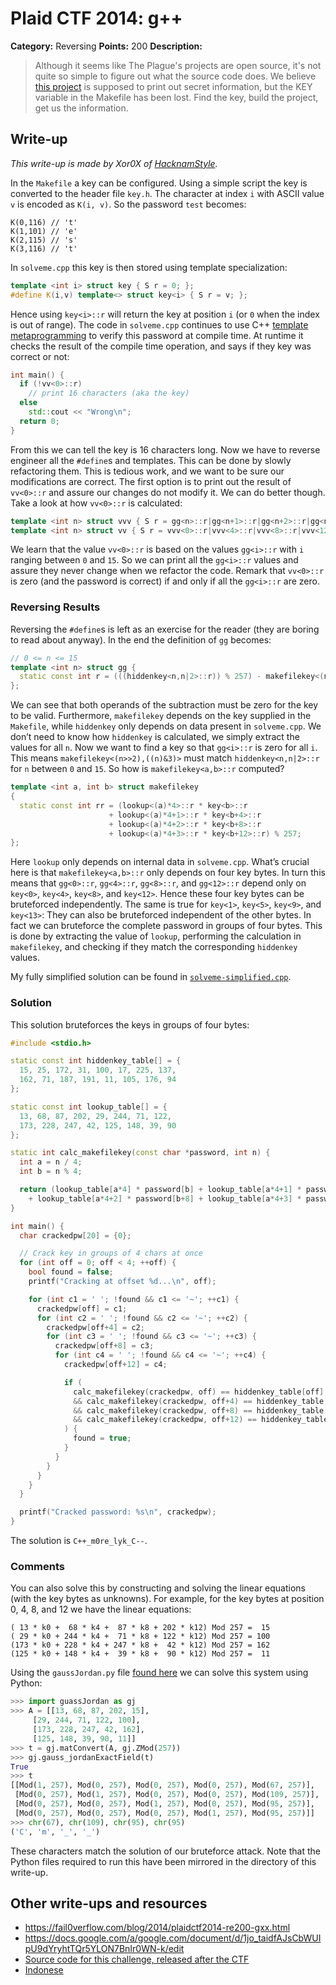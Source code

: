 # Plaid CTF 2014: g++

**Category:** Reversing
**Points:** 200
**Description:**

> Although it seems like The Plague's projects are open source, it's not quite so simple to figure out what the source code does. We believe [this project](g++-30f6a74ce24ea3605ba7cbec92222a72.tar.bz2) is supposed to print out secret information, but the KEY variable in the Makefile has been lost. Find the key, build the project, get us the information.

## Write-up

_This write-up is made by Xor0X of [HacknamStyle](http://hacknamstyle.net/)._

In the `Makefile` a key can be configured. Using a simple script the key is converted to the header file `key.h`. The character at index `i` with ASCII value `v` is encoded as `K(i, v)`. So the password `test` becomes:

```
K(0,116) // 't'
K(1,101) // 'e'
K(2,115) // 's'
K(3,116) // 't'
```

In `solveme.cpp` this key is then stored using template specialization:

```cpp
template <int i> struct key { S r = 0; };
#define K(i,v) template<> struct key<i> { S r = v; };
```

Hence using `key<i>::r` will return the key at position `i` (or `0` when the index is out of range). The code in `solveme.cpp` continues to use C++ [template metaprogramming](https://en.wikipedia.org/wiki/Template_metaprogramming) to verify this password at compile time. At runtime it checks the result of the compile time operation, and says if they key was correct or not:

```cpp
int main() {
  if (!vv<0>::r)
    // print 16 characters (aka the key)
  else
    std::cout << "Wrong\n";
  return 0;
}
```

From this we can tell the key is 16 characters long. Now we have to reverse engineer all the `#define`s and templates. This can be done by slowly refactoring them. This is tedious work, and we want to be sure our modifications are correct. The first option is to print out the result of `vv<0>::r` and assure our changes do not modify it. We can do better though. Take a look at how `vv<0>::r` is calculated:

```cpp
template <int n> struct vvv { S r = gg<n>::r|gg<n+1>::r|gg<n+2>::r|gg<n+3>::r; };
template <int n> struct vv { S r = vvv<0>::r|vvv<4>::r|vvv<8>::r|vvv<12>::r; };
```

We learn that the value `vv<0>::r` is based on the values `gg<i>::r` with `i` ranging between `0` and `15`. So we can print all the `gg<i>::r` values and assure they never change when we refactor the code. Remark that `vv<0>::r` is zero (and the password is correct) if and only if all the `gg<i>::r` are zero.

### Reversing Results

Reversing the `#define`s is left as an exercise for the reader (they are boring to read about anyway). In the end the definition of `gg` becomes:

```cpp
// 0 <= n <= 15
template <int n> struct gg {
  static const int r = (((hiddenkey<n,n|2>::r)) % 257) - makefilekey<(n>>2),((n)&3)>::rr;
};
```

We can see that both operands of the subtraction must be zero for the key to be valid. Furthermore, `makefilekey` depends on the key supplied in the `Makefile`, while `hiddenkey` only depends on data present in `solveme.cpp`. We don’t need to know how `hiddenkey` is calculated, we simply extract the values for all `n`. Now we want to find a key so that `gg<i>::r` is zero for all `i`. This means `makefilekey<(n>>2),((n)&3)>` must match `hiddenkey<n,n|2>::r` for `n` between `0` and `15`. So how is `makefilekey<a,b>::r` computed?

```cpp
template <int a, int b> struct makefilekey
{
  static const int rr = (lookup<(a)*4>::r * key<b>::r
                      + lookup<(a)*4+1>::r * key<b+4>::r
                      + lookup<(a)*4+2>::r * key<b+8>::r
                      + lookup<(a)*4+3>::r * key<b+12>::r) % 257;
};
```

Here `lookup` only depends on internal data in `solveme.cpp`. What’s crucial here is that `makefilekey<a,b>::r` only depends on four key bytes. In turn this means that `gg<0>::r`, `gg<4>::r`, `gg<8>::r`, and `gg<12>::r` depend only on `key<0>`, `key<4>`, `key<8>`, and `key<12>`. Hence these four key bytes can be bruteforced independently. The same is true for `key<1>`, `key<5>`, `key<9>`, and `key<13>`: They can also be bruteforced independent of the other bytes. In fact we can bruteforce the complete password in groups of four bytes. This is done by extracting the value of `lookup`, performing the calculation in `makefilekey`, and checking if they match the corresponding `hiddenkey` values.

My fully simplified solution can be found in [`solveme-simplified.cpp`](solveme-simplified.cpp).

### Solution

This solution bruteforces the keys in groups of four bytes:

```cpp
#include <stdio.h>

static const int hiddenkey_table[] = {
  15, 25, 172, 31, 100, 17, 225, 137,
  162, 71, 187, 191, 11, 105, 176, 94
};

static const int lookup_table[] = {
  13, 68, 87, 202, 29, 244, 71, 122,
  173, 228, 247, 42, 125, 148, 39, 90
};

static int calc_makefilekey(const char *password, int n) {
  int a = n / 4;
  int b = n % 4;

  return (lookup_table[a*4] * password[b] + lookup_table[a*4+1] * password[b+4]
    + lookup_table[a*4+2] * password[b+8] + lookup_table[a*4+3] * password[b+12]) % 257;
}

int main() {
  char crackedpw[20] = {0};

  // Crack key in groups of 4 chars at once
  for (int off = 0; off < 4; ++off) {
    bool found = false;
    printf("Cracking at offset %d...\n", off);

    for (int c1 = ' '; !found && c1 <= '~'; ++c1) {
      crackedpw[off] = c1;
      for (int c2 = ' '; !found && c2 <= '~'; ++c2) {
        crackedpw[off+4] = c2;
        for (int c3 = ' '; !found && c3 <= '~'; ++c3) {
          crackedpw[off+8] = c3;
          for (int c4 = ' '; !found && c4 <= '~'; ++c4) {
            crackedpw[off+12] = c4;

            if (
              calc_makefilekey(crackedpw, off) == hiddenkey_table[off]
              && calc_makefilekey(crackedpw, off+4) == hiddenkey_table[off+4]
              && calc_makefilekey(crackedpw, off+8) == hiddenkey_table[off+8]
              && calc_makefilekey(crackedpw, off+12) == hiddenkey_table[off+12]
            ) {
              found = true;
            }
          }
        }
      }
    }
  }

  printf("Cracked password: %s\n", crackedpw);
}
```

The solution is `C++_m0re_lyk_C--`.

### Comments

You can also solve this by constructing and solving the linear equations (with the key bytes as unknowns). For example, for the key bytes at position 0, 4, 8, and 12 we have the linear equations:

```
( 13 * k0 +  68 * k4 +  87 * k8 + 202 * k12) Mod 257 =  15
( 29 * k0 + 244 * k4 +  71 * k8 + 122 * k12) Mod 257 = 100
(173 * k0 + 228 * k4 + 247 * k8 +  42 * k12) Mod 257 = 162
(125 * k0 + 148 * k4 +  39 * k8 +  90 * k12) Mod 257 =  11
```

Using the `gaussJordan.py` file [found here](http://anh.cs.luc.edu/331/code/) we can solve this system using Python:

```python
>>> import guassJordan as gj
>>> A = [[13, 68, 87, 202, 15],
     [29, 244, 71, 122, 100],
     [173, 228, 247, 42, 162],
     [125, 148, 39, 90, 11]]
>>> t = gj.matConvert(A, gj.ZMod(257))
>>> gj.gauss_jordanExactField(t)
True
>>> t
[[Mod(1, 257), Mod(0, 257), Mod(0, 257), Mod(0, 257), Mod(67, 257)],
 [Mod(0, 257), Mod(1, 257), Mod(0, 257), Mod(0, 257), Mod(109, 257)],
 [Mod(0, 257), Mod(0, 257), Mod(1, 257), Mod(0, 257), Mod(95, 257)],
 [Mod(0, 257), Mod(0, 257), Mod(0, 257), Mod(1, 257), Mod(95, 257)]]
>>> chr(67), chr(109), chr(95), chr(95)
('C', 'm', '_', '_')
```

These characters match the solution of our bruteforce attack. Note that the Python files required to run this have been mirrored in the directory of this write-up.

## Other write-ups and resources

* <https://fail0verflow.com/blog/2014/plaidctf2014-re200-gxx.html>
* <https://docs.google.com/a/google.com/document/d/1jo_taidfAJsCbWUIpU9dYryhtTQr5YLON7BnIr0WN-k/edit>
* [Source code for this challenge, released after the CTF](https://github.com/pwning/plaidctf2014/tree/master/reversing/g%2B%2B)
* [Indonese](http://blog.rentjong.net/2014/04/plaidctf2014-write-up-g-reversing200.html)
